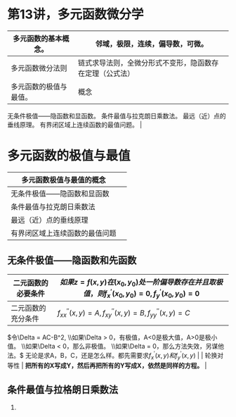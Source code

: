 # 第13讲，多元函数微分学

| 多元函数的基本概念。 | 邻域，极限，连续，偏导数，可微。 |
| --- | --- |
| 多元函数微分法则 | 链式求导法则，全微分形式不变形，隐函数存在定理（公式法） |
| 多元函数的极值与最值。 | 概念
无条件极值——隐函数和显函数。
条件最值与拉克朗日乘数法。
最远（近）点的垂线原理。
有界闭区域上连续函数的最值问题。 |

# 多元函数的极值与最值

| 多元函数极值与最值的概念 |  |
| --- | --- |
| 无条件极值——隐函数和显函数 |  |
| 条件最值与拉克朗日乘数法 |  |
| 最远（近）点的垂线原理 |  |
| 有界闭区域上连续函数的最值问题 |  |

## 无条件极值——隐函数和先函数

| 二元函数的必要条件 | $如果z=f(x,y)在(x_{0}, y_{0})处一阶偏导数存在并且取极值，则f_{x}^{'}(x_{0}, y_{0}) = 0, f_{y}^{'}(x_{0}, y_{0}) = 0$ |
| --- | --- |
| 二元函数的充分条件 | $f_{xx}^{''}(x, y) = A, f_{xy}^{''}(x, y) = B, f_{yy}^{''}(x,y)= C$
$令\Delta = AC-B^2, 
\\如果\Delta > 0，有极值，A<0是极大值，A>0是极小值。
\\如果\Delta < 0，那么非极值。
\\如果\Delta = 0，那么方法失效，另谋他法。$
无论是求A，B，C，还是怎么样。都先需要求$f_{x}^{'}(x,y)和f_{y}^{'}(x,y)$                              |
| 轮换对等性 | **把所有的X写成Y，然后再把所有的Y写成X，依然是同样的方程。** |

## 条件最值与拉格朗日乘数法

1.